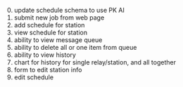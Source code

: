 0. update schedule schema to use PK AI
1. submit new job from web page
1. add schedule for station
2. view schedule for station
2. ability to view message queue
3. ability to delete all or one item from queue
4. ability to view history
5. chart for history for single relay/station, and all together
6. form to edit station info
7. edit schedule